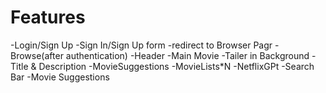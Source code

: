 # Features
-Login/Sign Up
    -Sign In/Sign Up form
    -redirect to Browser Pagr
-Browse(after authentication)
    -Header
    -Main Movie
        -Tailer in Background
        -Title & Description
        -MovieSuggestions
            -MovieLists*N
-NetflixGPt
    -Search Bar
    -Movie Suggestions
